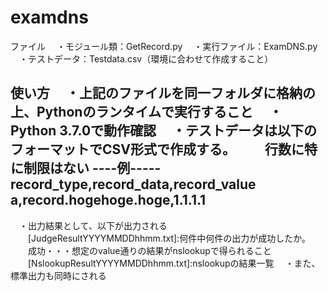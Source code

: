 # examdns
ファイル
　・モジュール類：GetRecord.py
　・実行ファイル：ExamDNS.py
　・テストデータ：Testdata.csv（環境に合わせて作成すること）

使い方
　・上記のファイルを同一フォルダに格納の上、Pythonのランタイムで実行すること
　・Python 3.7.0で動作確認
　・テストデータは以下のフォーマットでCSV形式で作成する。
　　行数に特に制限はない
----例-----
record_type,record_data,record_value
a,record.hogehoge.hoge,1.1.1.1
---------
　・出力結果として、以下が出力される
　　[JudgeResultYYYYMMDDhhmm.txt]:何件中何件の出力が成功したか。
　　成功・・・想定のvalue通りの結果がnslookupで得られること
　　[NslookupResultYYYYMMDDhhmm.txt]:nslookupの結果一覧
　・また、標準出力も同時にされる
